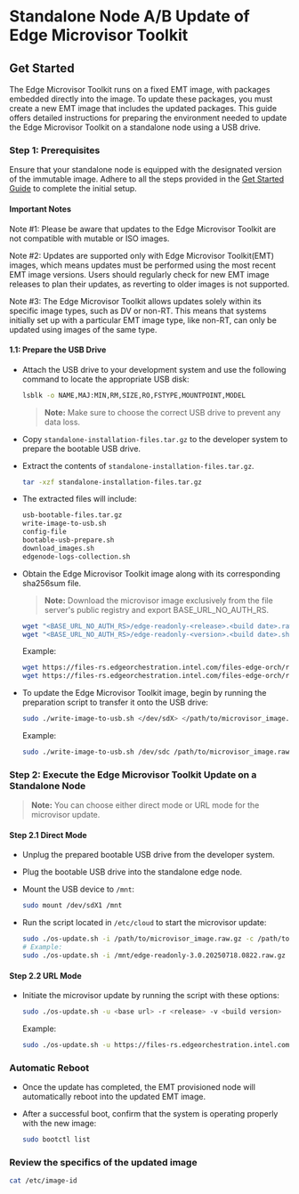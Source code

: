 # Standalone Node A/B Update of Edge Microvisor Toolkit

## Get Started

The Edge Microvisor Toolkit runs on a fixed EMT image, with packages embedded directly into the image.
To update these packages, you must create a new EMT image that includes the updated packages.
This guide offers detailed instructions for preparing the environment needed to update the Edge Microvisor
Toolkit on a standalone node using a USB drive.

### Step 1: Prerequisites

Ensure that your standalone node is equipped with the designated version of the immutable image. Adhere to all
the steps provided in the [Get Started Guide](get-started-guide.md#prerequisites) to complete the initial setup.

#### **Important Notes**

Note #1: Please be aware that updates to the Edge Microvisor Toolkit are not compatible with mutable or ISO images.

Note #2: Updates are supported only with Edge Microvisor Toolkit(EMT) images, which means updates must be performed
using the most recent EMT image versions. Users should regularly check for new EMT image releases to plan their
updates, as reverting to older images is not supported.

Note #3: The Edge Microvisor Toolkit allows updates solely within its specific image types, such as DV or non-RT.
This means that systems initially set up with a particular EMT image type, like non-RT, can only be updated using
images of the same type.

#### 1.1: Prepare the USB Drive

- Attach the USB drive to your development system and use the following command to locate the appropriate USB disk:

  ```bash
  lsblk -o NAME,MAJ:MIN,RM,SIZE,RO,FSTYPE,MOUNTPOINT,MODEL
  ```

  > **Note:** Make sure to choose the correct USB drive to prevent any data loss.

- Copy `standalone-installation-files.tar.gz` to the developer system to prepare the bootable USB drive.

- Extract the contents of `standalone-installation-files.tar.gz`.

  ```bash
  tar -xzf standalone-installation-files.tar.gz
  ```

- The extracted files will include:

  ```bash
  usb-bootable-files.tar.gz
  write-image-to-usb.sh
  config-file
  bootable-usb-prepare.sh
  download_images.sh
  edgenode-logs-collection.sh
  ```

- Obtain the Edge Microvisor Toolkit image along with its corresponding sha256sum file.

  > **Note:** Download the microvisor image exclusively from the file server's public registry and export BASE_URL_NO_AUTH_RS.

  ```bash
  wget "<BASE_URL_NO_AUTH_RS>/edge-readonly-<release>.<build date>.raw.gz"
  wget "<BASE_URL_NO_AUTH_RS>/edge-readonly-<version>.<build date>.sha256sum"
  ```

  Example:

  ```bash
  wget https://files-rs.edgeorchestration.intel.com/files-edge-orch/repository/microvisor/non_rt/edge-readonly-3.0.20250717.0734.raw.gz
  wget https://files-rs.edgeorchestration.intel.com/files-edge-orch/repository/microvisor/non_rt/edge-readonly-3.0.20250717.0734.raw.gz.sha256sum
  ```

- To update the Edge Microvisor Toolkit image, begin by running the preparation script to transfer it onto the USB drive:

  ```bash
  sudo ./write-image-to-usb.sh </dev/sdX> </path/to/microvisor_image.raw.gz> </path/to/microvisor_image.raw.gz.sha256sum>
  ```

  Example:

  ```bash
  sudo ./write-image-to-usb.sh /dev/sdc /path/to/microvisor_image.raw.gz /path/to/microvisor_image.raw.gz.sha256sum
  ```

### Step 2: Execute the Edge Microvisor Toolkit Update on a Standalone Node

> **Note:** You can choose either direct mode or URL mode for the microvisor update.

#### Step 2.1 Direct Mode

- Unplug the prepared bootable USB drive from the developer system.
- Plug the bootable USB drive into the standalone edge node.
- Mount the USB device to `/mnt`:

  ```bash
  sudo mount /dev/sdX1 /mnt
  ```

- Run the script located in `/etc/cloud` to start the microvisor update:

  ```bash
  sudo ./os-update.sh -i /path/to/microvisor_image.raw.gz -c /path/to/microvisor_image.sha256sum
  # Example:
  sudo ./os-update.sh -i /mnt/edge-readonly-3.0.20250718.0822.raw.gz -c /mnt/edge-readonly-3.0.20250718.0822.raw.gz.sha256sum
  ```

#### Step 2.2 URL Mode

- Initiate the microvisor update by running the script with these options:

  ```bash
  sudo ./os-update.sh -u <base url> -r <release> -v <build version>
  ```

  Example:

  ```bash
  sudo ./os-update.sh -u https://files-rs.edgeorchestration.intel.com/files-edge-orch/repository/microvisor/non_rt -r 3.0 -v 20250718.0822
  ```

### Automatic Reboot

- Once the update has completed, the EMT provisioned node will automatically reboot into the updated EMT image.
  
- After a successful boot, confirm that the system is operating properly with the new image:
  
  ```bash
  sudo bootctl list
  ```

### Review the specifics of the updated image

  ```bash
  cat /etc/image-id
  ```
